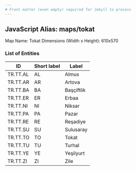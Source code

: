 ```yaml
---
# Front matter (even empty) required for Jekyll to process
---
```


## JavaScript Alias: maps/tokat

Map Name: Tokat
Dimensions (Width x Height): 610x570





### List of Entities

ID | Short label | Label
---|---|---|
TR.TT.AL | AL | Almus
TR.TT.AR | AR | Artova
TR.TT.BA | BA | Başçiftlik
TR.TT.ER | ER | Erbaa		
TR.TT.NI | NI | Niksar
TR.TT.PA | PA | Pazar
TR.TT.RE | RE | Reşadiye
TR.TT.SU | SU | Sulusaray		
TR.TT.TO | TO | Tokat
TR.TT.TU | TU | Turhal
TR.TT.YE | YE | Yeşilyurt
TR.TT.ZI | ZI | Zile